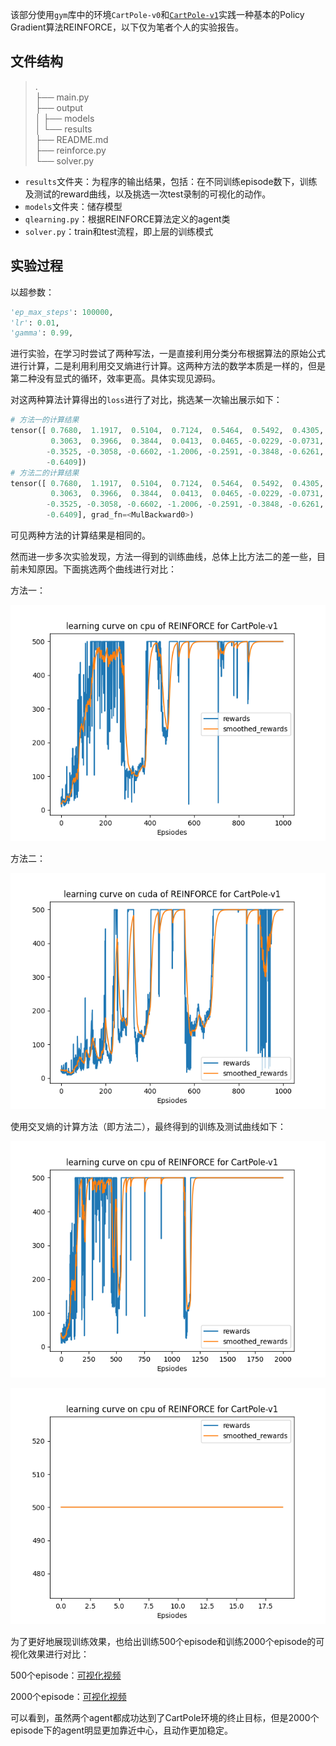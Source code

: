 该部分使用`gym`库中的环境`CartPole-v0`和[`CartPole-v1`](https://www.gymlibrary.dev/environments/classic_control/cart_pole/)实践一种基本的Policy Gradient算法REINFORCE，以下仅为笔者个人的实验报告。

## 文件结构

> .  
> ├── main.py  
> ├── output  
> │   ├── models  
> │   └── results  
> ├── README.md  
> ├── reinforce.py  
> └── solver.py  

+ `results`文件夹：为程序的输出结果，包括：在不同训练episode数下，训练及测试的reward曲线，以及挑选一次test录制的可视化的动作。
+ `models`文件夹：储存模型
+ `qlearning.py`：根据REINFORCE算法定义的agent类
+ `solver.py`：train和test流程，即上层的训练模式

## 实验过程

以超参数：

```python
'ep_max_steps': 100000,
'lr': 0.01,
'gamma': 0.99,
```

进行实验，在学习时尝试了两种写法，一是直接利用分类分布根据算法的原始公式进行计算，二是利用利用交叉熵进行计算。这两种方法的数学本质是一样的，但是第二种没有显式的循环，效率更高。具体实现见源码。

对这两种算法计算得出的`loss`进行了对比，挑选某一次输出展示如下：

```python
# 方法一的计算结果
tensor([ 0.7680,  1.1917,  0.5104,  0.7124,  0.5464,  0.5492,  0.4305,  0.3895,
         0.3063,  0.3966,  0.3844,  0.0413,  0.0465, -0.0229, -0.0731, -0.1602,
        -0.3525, -0.3058, -0.6602, -1.2006, -0.2591, -0.3848, -0.6261, -1.0987,
        -0.6409])
# 方法二的计算结果
tensor([ 0.7680,  1.1917,  0.5104,  0.7124,  0.5464,  0.5492,  0.4305,  0.3895,
         0.3063,  0.3966,  0.3844,  0.0413,  0.0465, -0.0229, -0.0731, -0.1602,
        -0.3525, -0.3058, -0.6602, -1.2006, -0.2591, -0.3848, -0.6261, -1.0987,
        -0.6409], grad_fn=<MulBackward0>)
```

可见两种方法的计算结果是相同的。

然而进一步多次实验发现，方法一得到的训练曲线，总体上比方法二的差一些，目前未知原因。下面挑选两个曲线进行对比：

方法一：

![train1000](./output/results/CartPole-v1/cross_entropy/train1000.png)

方法二：

![train1000](./output/results/CartPole-v1/categorical/train1000.png)

使用交叉熵的计算方法（即方法二），最终得到的训练及测试曲线如下：

![train2000](./output/results/CartPole-v1/cross_entropy/train2000.png)

![test2000](./output/results/CartPole-v1/cross_entropy/test2000.png)

为了更好地展现训练效果，也给出训练500个episode和训练2000个episode的可视化效果进行对比：

500个episode：[可视化视频](https://raw.githubusercontent.com/Stillwtm/RL-Learning/master/REINFORCE/output/results/CartPole-v1/cross_entropy/cartpole-500-episode-0.mp4)

2000个episode：[可视化视频](https://raw.githubusercontent.com/Stillwtm/RL-Learning/master/REINFORCE/output/results/CartPole-v1/cross_entropy/cartpole-2000-episode-0.mp4)

可以看到，虽然两个agent都成功达到了CartPole环境的终止目标，但是2000个episode下的agent明显更加靠近中心，且动作更加稳定。